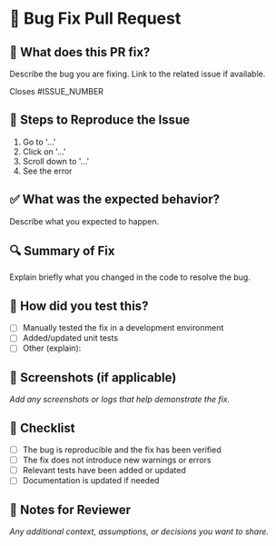 # 🐛 Bug Fix Pull Request

## 🔧 What does this PR fix?

Describe the bug you are fixing. Link to the related issue if available.

Closes #ISSUE_NUMBER

## 🧪 Steps to Reproduce the Issue

1. Go to '...'
2. Click on '...'
3. Scroll down to '...'
4. See the error

## ✅ What was the expected behavior?

Describe what you expected to happen.

## 🔍 Summary of Fix

Explain briefly what you changed in the code to resolve the bug.

## 🧪 How did you test this?

- [ ] Manually tested the fix in a development environment
- [ ] Added/updated unit tests
- [ ] Other (explain):

## 📸 Screenshots (if applicable)

_Add any screenshots or logs that help demonstrate the fix._

## 🔁 Checklist

- [ ] The bug is reproducible and the fix has been verified
- [ ] The fix does not introduce new warnings or errors
- [ ] Relevant tests have been added or updated
- [ ] Documentation is updated if needed

## 🧠 Notes for Reviewer

_Any additional context, assumptions, or decisions you want to share._

